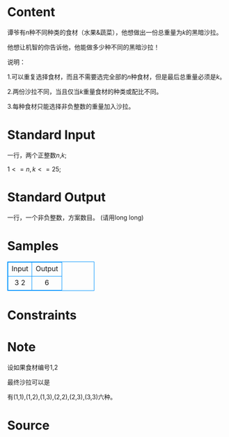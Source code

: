 
# Content

谭爷有$n$种不同种类的食材（水果&蔬菜），他想做出一份总重量为$k$的黑暗沙拉。

他想让机智的你告诉他，他能做多少种不同的黑暗沙拉！

说明：

1.可以重复选择食材，而且不需要选完全部的$n$种食材，但是最后总重量必须是$k$。

2.两份沙拉不同，当且仅当$k$重量食材的种类或配比不同。

3.每种食材只能选择非负整数的重量加入沙拉。

# Standard Input

一行，两个正整数$n$,$k$;

$1<=n,k<=25$;

# Standard Output

一行，一个非负整数，方案数目。
(请用long long)

# Samples

<style>
        table,table tr th, table tr td { border:1px solid #0094ff; }
        table { width: 200px; min-height: 25px; line-height: 25px; text-align: center; border-collapse: collapse;}   
    </style>
<table>
	<tr>
		<td>Input</td>
		<td>Output</td>
	</tr>
<tr><td>3 2
</td><td>6
</td></tr></table>


# Constraints



# Note

设如果食材编号1,2

最终沙拉可以是

有(1,1),(1,2),(1,3),(2,2),(2,3),(3,3)六种。

# Source


